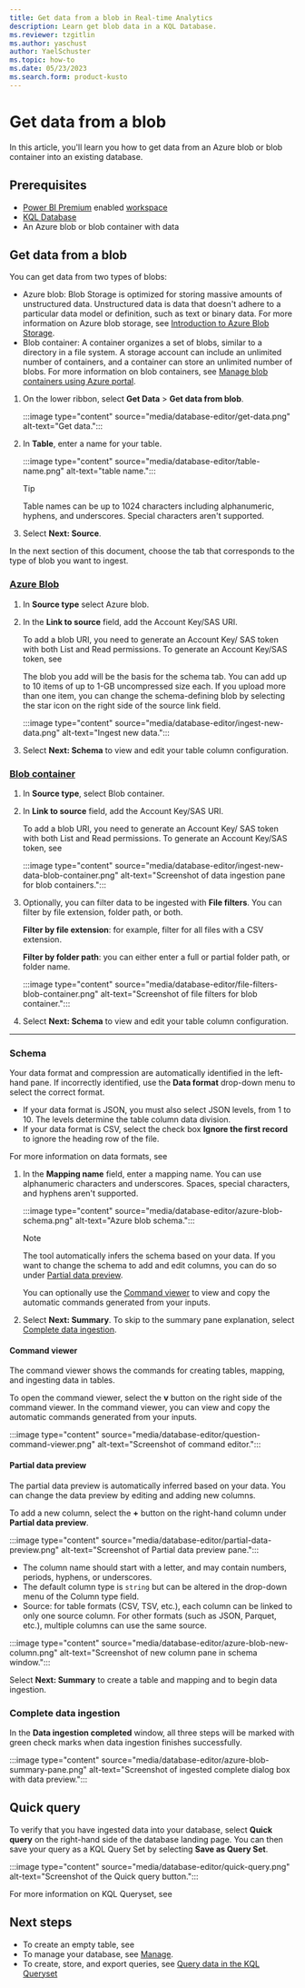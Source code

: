 ```yaml
---
title: Get data from a blob in Real-time Analytics
description: Learn get blob data in a KQL Database.
ms.reviewer: tzgitlin
ms.author: yaschust
author: YaelSchuster
ms.topic: how-to
ms.date: 05/23/2023
ms.search.form: product-kusto
---
```


# Get data from a blob

In this article, you'll learn you how to get data from an Azure blob or blob container into an existing database. 

## Prerequisites

* [Power BI Premium](/power-bi/enterprise/service-admin-premium-purchase) enabled [workspace](../get-started/create-workspaces.md)
* [KQL Database](create-database.md)
* An Azure blob or blob container with data

## Get data from a blob

You can get data from two types of blobs:

* Azure blob: Blob Storage is optimized for storing massive amounts of unstructured data. Unstructured data is data that doesn't adhere to a particular data model or definition, such as text or binary data. For more information on Azure blob storage, see [Introduction to Azure Blob Storage](/azure/storage/blobs/storage-blobs-introduction).
* Blob container: A container organizes a set of blobs, similar to a directory in a file system. A storage account can include an unlimited number of containers, and a container can store an unlimited number of blobs. For more information on blob containers, see [Manage blob containers using Azure portal](/azure/storage/blobs/blob-containers-portal).

1. On the lower ribbon, select **Get Data** > **Get data from blob**.

    :::image type="content" source="media/database-editor/get-data.png" alt-text="Get data.":::

1. In **Table**, enter a name for your table.

    :::image type="content" source="media/database-editor/table-name.png" alt-text="table name.":::

    > [!TIP]
    >  Table names can be up to 1024 characters including alphanumeric, hyphens, and underscores. Special characters aren't supported.

1. Select **Next: Source**.

In the next section of this document, choose the tab that corresponds to the type of blob you want to ingest.

### [Azure Blob](#tab/azure-blob/)

1. In **Source type** select Azure blob.
1. In the **Link to source** field, add the Account Key/SAS URI.

    To add a blob URI, you need to generate an Account Key/ SAS token with both List and Read permissions. To generate an Account Key/SAS token, see <!-- [TODO- Generate a SAS token](generate-sas-token.md). -->

    The blob you add will be the basis for the schema tab. You can add up to 10 items of up to 1-GB uncompressed size each. If you upload more than one item, you can change the schema-defining blob by selecting the star icon on the right side of the source link field.

    :::image type="content" source="media/database-editor/ingest-new-data.png" alt-text="Ingest new data.":::

1. Select **Next: Schema** to view and edit your table column configuration.

### [Blob container](#tab/blob-container/)

1. In **Source type**, select Blob container.
1. In **Link to source** field, add the Account Key/SAS URI.

    To add a blob URI, you need to generate an Account Key/ SAS token with both List and Read permissions. To generate an Account Key/SAS token, see <!-- [TODO- Generate a SAS token](generate-sas-token.md). -->

    :::image type="content" source="media/database-editor/ingest-new-data-blob-container.png" alt-text="Screenshot of data ingestion pane for blob containers.":::

1. Optionally, you can filter data to be ingested with **File filters**. You can filter by file extension, folder path, or both.

    **Filter by file extension**: for example, filter for all files with a CSV extension.

    **Filter by folder path**: you can either enter a full or partial folder path, or folder name.

    :::image type="content" source="media/database-editor/file-filters-blob-container.png" alt-text="Screenshot of file filters for blob container.":::

1. Select **Next: Schema** to view and edit your table column configuration.

---

### Schema

Your data format and compression are automatically identified in the left-hand pane. If incorrectly identified, use the **Data format** drop-down menu to select the correct format.

* If your data format is JSON, you must also select JSON levels, from 1 to 10. The levels determine the table column data division.
* If your data format is CSV, select the check box **Ignore the first record** to ignore the heading row of the file.

For more information on data formats, see <!-- [TODO- Data formats supported by Azure Data Explorer for ingestion](ingestion-supported-formats.md).-->

1. In the **Mapping name** field, enter a mapping name. You can use alphanumeric characters and underscores. Spaces, special characters, and hyphens aren't supported.

    :::image type="content" source="media/database-editor/azure-blob-schema.png" alt-text="Azure blob schema.":::

    >[!NOTE]
    >
    > The tool automatically infers the schema based on your data. If you want to change the schema to add and edit columns, you can do so under [Partial data preview](#partial-data-preview).
    >
    >You can optionally use the [Command viewer](#command-viewer) to view and copy the automatic commands generated from your inputs.

1. Select **Next: Summary**. To skip to the summary pane explanation, select [Complete data ingestion](#complete-data-ingestion).

#### Command viewer

The command viewer shows the commands for creating tables, mapping, and ingesting data in tables.

To open the command viewer, select the **v** button on the right side of the command viewer. In the command viewer, you can view and copy the automatic commands generated from your inputs.

:::image type="content" source="media/database-editor/question-command-viewer.png" alt-text="Screenshot of command editor.":::

#### Partial data preview

The partial data preview is automatically inferred based on your data. You can change the data preview by editing and adding new columns.

To add a new column, select the **+** button on the right-hand column under **Partial data preview**.

:::image type="content" source="media/database-editor/partial-data-preview.png" alt-text="Screenshot of Partial data preview pane.":::

* The column name should start with a letter, and may contain numbers, periods, hyphens, or underscores.
* The default column type is `string` but can be altered in the drop-down menu of the Column type field.
* Source: for table formats (CSV, TSV, etc.), each column can be linked to only one source column. For other formats (such as JSON, Parquet, etc.), multiple columns can use the same source.

:::image type="content" source="media/database-editor/azure-blob-new-column.png" alt-text="Screenshot of new column pane in schema window.":::

Select **Next: Summary** to create a table and mapping and to begin data ingestion.

### Complete data ingestion

In the **Data ingestion completed** window, all three steps will be marked with green check marks when data ingestion finishes successfully.

:::image type="content" source="media/database-editor/azure-blob-summary-pane.png" alt-text="Screenshot of ingested complete dialog box with data preview.":::

## Quick query

To verify that you have ingested data into your database, select **Quick query** on the right-hand side of the database landing page. You can then save your query as a KQL Query Set by selecting **Save as Query Set**.

:::image type="content" source="media/database-editor/quick-query.png" alt-text="Screenshot of the Quick query button.":::

For more information on KQL Queryset, see <!-- [TODO- KQL query set]().-->

## Next steps

* To create an empty table, see <!--[TODO- Create table]().-->
* To manage your database, see [Manage](database-management.md).
* To create, store, and export queries, see [Query data in the KQL Queryset](kusto-query-set.md)
